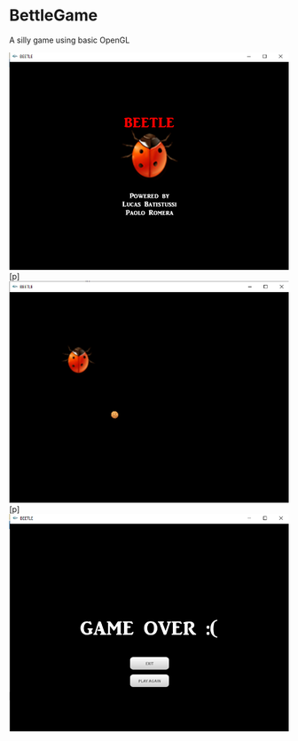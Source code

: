 # BettleGame
A silly game using basic OpenGL

![alt text](https://github.com/lucasrpb-learning/BettleGame/blob/master/screen1.png)
[p]
![alt text](https://github.com/lucasrpb-learning/BettleGame/blob/master/screen2.png)
[p]
![alt text](https://github.com/lucasrpb-learning/BettleGame/blob/master/screen3.png)
